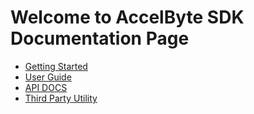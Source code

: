 # Welcome to AccelByte SDK Documentation Page

* [Getting Started](overview)
* [User Guide](usingTheSdk)
* [API DOCS](functions)
* [Third Party Utility](Steamworks)
